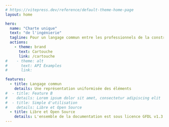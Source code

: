 ```yaml
---
# https://vitepress.dev/reference/default-theme-home-page
layout: home

hero:
  name: "Charte unique"
  text: "de l'ingénierie"
  tagline: Pour un langage commun entre les professionnels de la construction
  actions:
    - theme: brand
      text: Cartouche
      link: /cartouche
#    - theme: alt
#      text: API Examples
#      link: 

features:
  - title: Langage commun
    details: Une représentation uniformisée des éléments
#  - title: Feature B
#    details: Lorem ipsum dolor sit amet, consectetur adipiscing elit
#  - title: Simple d'utilisation
#    details: Libre et Open Source
  - title: Libre et Open Source
    details: L'ensemble de la documentation est sous licence GFDL v1.3
---
```


